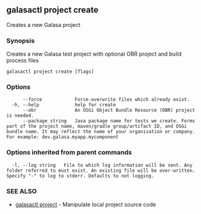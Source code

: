 ## galasactl project create

Creates a new Galasa project

### Synopsis

Creates a new Galasa test project with optional OBR project and build process files

```
galasactl project create [flags]
```

### Options

```
      --force            Force-overwrite files which already exist.
  -h, --help             help for create
      --obr              An OSGi Object Bundle Resource (OBR) project is needed.
      --package string   Java package name for tests we create. Forms part of the project name, maven/gradle group/artifact ID, and OSGi bundle name. It may reflect the name of your organisation or company. For example: dev.galasa.myapp.mycomponent
```

### Options inherited from parent commands

```
  -l, --log string   File to which log information will be sent. Any folder referred to must exist. An existing file will be over-written. Specify "-" to log to stderr. Defaults to not logging.
```

### SEE ALSO

* [galasactl project](galasactl_project.md)	 - Manipulate local project source code

